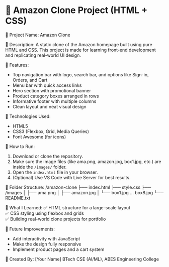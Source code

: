 📄 Amazon Clone Project (HTML + CSS)
====================================

🔹 Project Name:
   Amazon Clone

🔹 Description:
   A static clone of the Amazon homepage built using pure HTML and CSS.
   This project is made for learning front-end development and replicating real-world UI design.

🔹 Features:
   - Top navigation bar with logo, search bar, and options like Sign-in, Orders, and Cart
   - Menu bar with quick access links
   - Hero section with promotional banner
   - Product category boxes arranged in rows
   - Informative footer with multiple columns
   - Clean layout and neat visual design

🔹 Technologies Used:
   - HTML5
   - CSS3 (Flexbox, Grid, Media Queries)
   - Font Awesome (for icons)

🔹 How to Run:
   1. Download or clone the repository.
   2. Make sure the image files (like ama.png, amazon.jpg, box1.jpg, etc.) are inside the `/images/` folder.
   3. Open the `index.html` file in your browser.
   4. (Optional) Use VS Code with Live Server for best results.

🔹 Folder Structure:
   /amazon-clone
     ├── index.html
     ├── style.css
     ├── /images
     │    ├── ama.png
     │    ├── amazon.jpg
     │    └── box1.jpg ... box8.jpg
     └── README.txt

🔹 What I Learned:
   ✅ HTML structure for a large-scale layout  
   ✅ CSS styling using flexbox and grids  
   ✅ Building real-world clone projects for portfolio

🔹 Future Improvements:
   - Add interactivity with JavaScript
   - Make the design fully responsive
   - Implement product pages and a cart system

🔹 Created By:
   [Your Name]
   BTech CSE (AI/ML), ABES Engineering College

